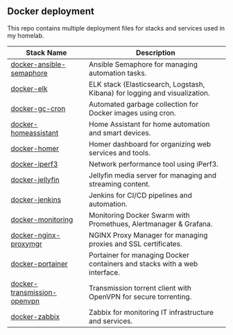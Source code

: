## Docker deployment 
This repo contains multiple deployment files for stacks and services used in my homelab.

| Stack Name                            | Description                                                |
|---------------------------------------|------------------------------------------------------------|
| [docker-ansible-semaphore](docker-ansible-semaphore/) | Ansible Semaphore for managing automation tasks.            |
| [docker-elk](docker-elk/)             | ELK stack (Elasticsearch, Logstash, Kibana) for logging and visualization. |
| [docker-gc-cron](docker-gc-cron/)     | Automated garbage collection for Docker images using cron.  |
| [docker-homeassistant](docker-homeassistant/) | Home Assistant for home automation and smart devices.       |
| [docker-homer](docker-homer/)         | Homer dashboard for organizing web services and tools.      |
| [docker-iperf3](docker-iperf3/)       | Network performance tool using iPerf3.                     |
| [docker-jellyfin](docker-jellyfin/)   | Jellyfin media server for managing and streaming content.   |
| [docker-jenkins](docker-jenkins/)     | Jenkins for CI/CD pipelines and automation.                 |
| [docker-monitoring](docker-monitoring/)     | Monitoring Docker Swarm with Promethues, Alertmanager & Grafana.                 |
| [docker-nginx-proxymgr](docker-nginx-proxymgr/) | NGINX Proxy Manager for managing proxies and SSL certificates. |
| [docker-portainer](docker-portainer/) | Portainer for managing Docker containers and stacks with a web interface. |
| [docker-transmission-openvpn](docker-transmission-openvpn/) | Transmission torrent client with OpenVPN for secure torrenting. |
| [docker-zabbix](docker-zabbix/)       | Zabbix for monitoring IT infrastructure and services.       |
